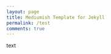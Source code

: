 ```yaml
---
layout: page
title: Mediumish Template for Jekyll
permalink: /test
comments: true
---
```


<div class="row justify-content-between">
<div class="col-md-8 pr-5">
<p>text</p>
</div>
</div>